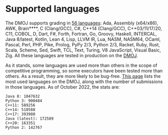# Supported languages

The DMOJ supports grading in [56 languages](https://github.com/DMOJ/judge-server/tree/master/dmoj/executors):
Ada, Assembly (x64/x86), AWK, Brain\*\*\*\*,
C (Clang/GCC), C#, C++14 (Clang/GCC),
C++03/11/17/20, C11, COBOL, D, Dart, F#, Forth,
Fortran, Go, Groovy, Haskell, INTERCAL,
Java 8/latest, Kotlin, Lean 4, Lisp, LLVM IR, Lua, NASM,
NASM64, OCaml, Pascal, Perl, PHP, Pike, Prolog,
PyPy 2/3, Python 2/3, Racket, Ruby, Rust, Scala,
Scheme, Sed, Swift, TCL, Text, Turing,
V8 JavaScript, Visual Basic, Zig.
All these languages are tested in production on the [DMOJ](https://dmoj.ca/).

As it stands, some languages are used more than others in the scope of competitive programming, so some executors have
been tested more than others. As a result, they are more likely to be bug-free.
[This page](https://dmoj.ca/stats/language/) lists the most used languages on the DMOJ, along with the number of
submissions in those languages. As of October 2022, the stats are:

```
Java 8: 1047632
Python 3: 900484
C++11: 589256
C++14: 510588
C++17: 393980
Java (latest): 172589
C++20: 163351
Python 2: 142767
```
